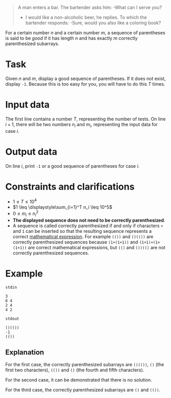 > A man enters a bar. The bartender asks him:
> -What can I serve you?
> - I would like a non-alcoholic beer, he replies.
> To which the bartender responds:
> -Sure, would you also like a coloring book?

For a certain number $n$ and a certain number $m$, a sequence of parentheses is said to be *good* if it has length $n$ and has exactly $m$ correctly parenthesized subarrays.

# Task

Given $n$ and $m$, display a good sequence of parentheses. If it does not exist, display `-1`. Because this is too easy for you, you will have to do this $T$ times.

# Input data

The first line contains a number $T$, representing the number of tests. On line $i + 1$, there will be two numbers $n_i$ and $m_i$, representing the input data for case $i$.

# Output data

On line $i$, print `-1` or a good sequence of parentheses for case $i$.

# Constraints and clarifications

* $1 \leq T \leq 10^4$
* $1 \leq \displaystyle\sum_{i=1}^T n_i \leq 10^5$
* $0 \leq m_i \leq n_i^2$
* **The displayed sequence does not need to be correctly parenthesized**.
* A sequence is called correctly parenthesized if and only if characters `+` and `1` can be inserted so that the resulting sequence represents a correct [mathematical expression](https://en.wikipedia.org/wiki/Mathematical_expression). For example `(())` and `()(())` are correctly parenthesized sequences because `(1+(1+1))` and `(1+1)+(1+(1+1))` are correct mathematical expressions, but `(()` and `())(()` are not correctly parenthesized sequences.

# Example

`stdin`
```
3
6 4
2 4
4 2
```

`stdout`
```
()(())
-1
(())
```

## Explanation

For the first case, the correctly parenthesized subarrays are `()(())`, `()` (the first two characters), `(())` and `()` (the fourth and fifth characters).

For the second case, it can be demonstrated that there is no solution.

For the third case, the correctly parenthesized subarrays are `()` and `(())`.